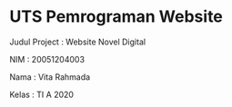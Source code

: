 # UTS Pemrograman Website

Judul Project : Website Novel Digital

NIM   : 20051204003

Nama  : Vita Rahmada

Kelas : TI A 2020
